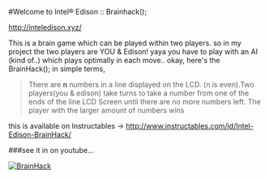#Welcome to Intel® Edison :: Brainhack();

http://inteledison.xyz/

This is a brain game which can be played within two players. 
so in my project the two players are YOU & Edison! 
yaya you have to play with an AI (kind of..) which plays optimally in each move.. 
okay, here's the BrainHack(); in simple terms, 

>There are <strong>n</strong> numbers in a line displayed on the LCD. (n is even).Two players(you & edison) take turns to take a number from one of the ends of the  line LCD Screen until there are no more numbers left. The player with the larger amount of numbers wins 

this is available on Instructables -> http://www.instructables.com/id/Intel-Edison-BrainHack/

###see it in  on youtube...

[![BrainHack](https://j.gifs.com/yAEx6W.gif)](https://www.youtube.com/watch?v=-nRS9AZUo10)
